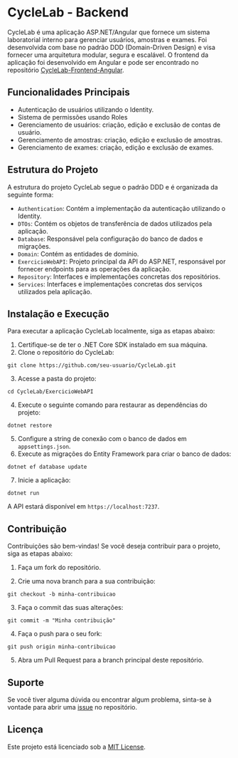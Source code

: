 # CycleLab - Backend

CycleLab é uma aplicação ASP.NET/Angular que fornece um sistema laboratorial interno para gerenciar usuários, amostras e exames. Foi desenvolvida com base no padrão DDD (Domain-Driven Design) e visa fornecer uma arquitetura modular, segura e escalável. O frontend da aplicação foi desenvolvido em Angular e pode ser encontrado no repositório [CycleLab-Frontend-Angular](https://github.com/Vitto-Mazeto/CycleLab-Frontend-Angular).

## Funcionalidades Principais

- Autenticação de usuários utilizando o Identity.
- Sistema de permissões usando Roles
- Gerenciamento de usuários: criação, edição e exclusão de contas de usuário.
- Gerenciamento de amostras: criação, edição e exclusão de amostras.
- Gerenciamento de exames: criação, edição e exclusão de exames.

## Estrutura do Projeto

A estrutura do projeto CycleLab segue o padrão DDD e é organizada da seguinte forma:

- `Authentication`: Contém a implementação da autenticação utilizando o Identity.
- `DTOs`: Contém os objetos de transferência de dados utilizados pela aplicação.
- `Database`: Responsável pela configuração do banco de dados e migrações.
- `Domain`: Contém as entidades de domínio.
- `ExercicioWebAPI`: Projeto principal da API do ASP.NET, responsável por fornecer endpoints para as operações da aplicação.
- `Repository`: Interfaces e implementações concretas dos repositórios.
- `Services`: Interfaces e implementações concretas dos serviços utilizados pela aplicação.

## Instalação e Execução

Para executar a aplicação CycleLab localmente, siga as etapas abaixo:

1. Certifique-se de ter o .NET Core SDK instalado em sua máquina.
2. Clone o repositório do CycleLab:

```shell
git clone https://github.com/seu-usuario/CycleLab.git
```

3. Acesse a pasta do projeto:
```shell
cd CycleLab/ExercicioWebAPI
```

4. Execute o seguinte comando para restaurar as dependências do projeto:
```shell
dotnet restore
```


5. Configure a string de conexão com o banco de dados em `appsettings.json`.
6. Execute as migrações do Entity Framework para criar o banco de dados:
```shell
dotnet ef database update
```


7. Inicie a aplicação:
```shell
dotnet run
```


A API estará disponível em `https://localhost:7237`.

## Contribuição

Contribuições são bem-vindas! Se você deseja contribuir para o projeto, siga as etapas abaixo:

1. Faça um fork do repositório.

2. Crie uma nova branch para a sua contribuição:
```shell
git checkout -b minha-contribuicao
```

3. Faça o commit das suas alterações:
```shell
git commit -m "Minha contribuição"
```


4. Faça o push para o seu fork:
```shell
git push origin minha-contribuicao
```


5. Abra um Pull Request para a branch principal deste repositório.

## Suporte

Se você tiver alguma dúvida ou encontrar algum problema, sinta-se à vontade para abrir uma [issue](https://github.com/seu-usuario/CycleLab/issues) no repositório. 

## Licença

Este projeto está licenciado sob a [MIT License](LICENSE).